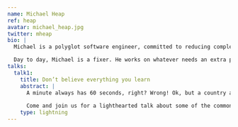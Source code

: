 ```yaml
---
name: Michael Heap
ref: heap
avatar: michael_heap.jpg
twitter: mheap
bio: |
  Michael is a polyglot software engineer, committed to reducing complexity in systems and making them more predictable. Working with a variety of languages and tools, he shares his technical expertise to audiences all around the world at user groups and conferences.

  Day to day, Michael is a fixer. He works on whatever needs an extra pair of hands both at his day job and in open source projects. When not immersed in technology, you'll find him either playing various board games or hiking through the countryside.
talks:
  talk1:
    title: Don’t believe everything you learn
    abstract: |
      A minute always has 60 seconds, right? Wrong! Ok, but a country always has a capital city, right? Wrong again!
        
      Come and join us for a lighthearted talk about some of the common falsehoods that developers believe which cause issues in real, production systems. We’ll cover the classics like timezones and names, as well as some new contenders such as geography and software versions.
    type: lightning
---
```

